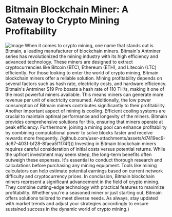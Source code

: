 # Bitmain Blockchain Miner: A Gateway to Crypto Mining Profitability

![Image](https://github.com/user-attachments/assets/d7419ec9-dc67-403f-bf28-8faea5f1f74f)
When it comes to crypto mining, one name that stands out is Bitmain, a leading manufacturer of blockchain miners. Bitmain's Antminer series has revolutionized the mining industry with its high efficiency and advanced technology. These miners are designed to extract cryptocurrencies like Bitcoin (BTC), Ethereum (ETH), and Litecoin (LTC) efficiently. For those looking to enter the world of crypto mining, Bitmain blockchain miners offer a reliable solution.
Mining profitability depends on several factors such as hash rate, electricity costs, and hardware efficiency. Bitmain's Antminer S19 Pro boasts a hash rate of 110 TH/s, making it one of the most powerful miners available. This means miners can generate more revenue per unit of electricity consumed. Additionally, the low power consumption of Bitmain miners contributes significantly to their profitability.
Another important aspect of mining is cooling. Efficient cooling systems are crucial to maintain optimal performance and longevity of the miners. Bitmain provides comprehensive solutions for this, ensuring that miners operate at peak efficiency. Furthermore, joining a mining pool can enhance profitability by combining computational power to solve blocks faster and receive rewards more frequently.
 //github.com/user-attachments/assets/d7419ec9-dc67-403f-bf28-8faea5f1f74f)))
Investing in Bitmain blockchain miners requires careful consideration of initial costs versus potential returns. While the upfront investment may seem steep, the long-term benefits often outweigh these expenses. It's essential to conduct thorough research and calculations before purchasing any mining equipment. Tools like mining calculators can help estimate potential earnings based on current network difficulty and cryptocurrency prices.
In conclusion, Bitmain blockchain miners represent a significant advancement in the field of crypto mining. They combine cutting-edge technology with practical features to maximize profitability. Whether you're a seasoned miner or just starting out, Bitmain offers solutions tailored to meet diverse needs. As always, stay updated with market trends and adjust your strategies accordingly to ensure sustained success in the dynamic world of crypto mining.)

